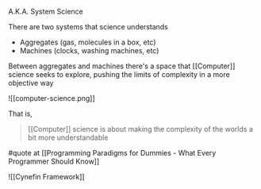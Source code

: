 A.K.A. System Science

There are two systems that science understands

- Aggregates (gas, molecules in a box, etc)
- Machines (clocks, washing machines, etc)

Between aggregates and machines there's a space that [[Computer]] science seeks to explore, pushing the limits of complexity in a more objective way

![[computer-science.png]]

That is, 

> [[Computer]] science is about making the complexity of the worlds a bit more understandable

#quote at [[Programming Paradigms for Dummies - What Every Programmer Should Know]]

![[Cynefin Framework]]